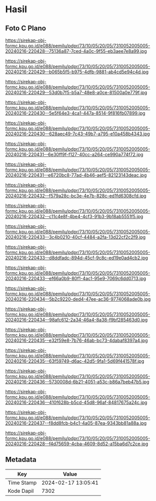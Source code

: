 # Hasil

## Foto C Plano

https://sirekap-obj-formc.kpu.go.id/e088/pemilu/pdpr/73/10/05/20/05/7310052005005-20240216-220428--75136a87-7ced-4a0c-9f55-eb3aee7e8a99.jpg

https://sirekap-obj-formc.kpu.go.id/e088/pemilu/pdpr/73/10/05/20/05/7310052005005-20240216-220429--b065b5f5-b975-4dfb-9881-ab4cd5e94c4d.jpg

https://sirekap-obj-formc.kpu.go.id/e088/pemilu/pdpr/73/10/05/20/05/7310052005005-20240216-220429--53d0b7f5-b5a7-48e8-a0ce-81500a0e779f.jpg

https://sirekap-obj-formc.kpu.go.id/e088/pemilu/pdpr/73/10/05/20/05/7310052005005-20240216-220430--5e5f64e3-4ca1-447a-8514-9f816fb07899.jpg

https://sirekap-obj-formc.kpu.go.id/e088/pemilu/pdpr/73/10/05/20/05/7310052005005-20240216-220430--628aec49-7c43-49b7-a795-e10a458b4343.jpg

https://sirekap-obj-formc.kpu.go.id/e088/pemilu/pdpr/73/10/05/20/05/7310052005005-20240216-220431--6e30ff9f-f127-40cc-a264-ce990a774f72.jpg

https://sirekap-obj-formc.kpu.go.id/e088/pemilu/pdpr/73/10/05/20/05/7310052005005-20240216-220431--e6720bc8-77ad-4b46-aef5-82123143deac.jpg

https://sirekap-obj-formc.kpu.go.id/e088/pemilu/pdpr/73/10/05/20/05/7310052005005-20240216-220432--f579a28c-bc3e-4e7b-828c-ed1fd6308cfd.jpg

https://sirekap-obj-formc.kpu.go.id/e088/pemilu/pdpr/73/10/05/20/05/7310052005005-20240216-220432--c11c4e8f-4be4-4cf3-91b3-9b18ab5551f5.jpg

https://sirekap-obj-formc.kpu.go.id/e088/pemilu/pdpr/73/10/05/20/05/7310052005005-20240216-220433--3c4b0210-40cf-4484-a2fa-13d22cf2c2f9.jpg

https://sirekap-obj-formc.kpu.go.id/e088/pemilu/pdpr/73/10/05/20/05/7310052005005-20240216-220433--d8ddfadc-894d-45cf-9c8c-ed19e0ad4cb2.jpg

https://sirekap-obj-formc.kpu.go.id/e088/pemilu/pdpr/73/10/05/20/05/7310052005005-20240216-220433--ef66a0b9-80f1-4ac1-95e9-7069c6dd0713.jpg

https://sirekap-obj-formc.kpu.go.id/e088/pemilu/pdpr/73/10/05/20/05/7310052005005-20240216-220434--5b2c9220-ded4-47ee-ac36-9774068ade0b.jpg

https://sirekap-obj-formc.kpu.go.id/e088/pemilu/pdpr/73/10/05/20/05/7310052005005-20240216-220434--98afc612-2a34-46a4-8a38-f9bf285463d0.jpg

https://sirekap-obj-formc.kpu.go.id/e088/pemilu/pdpr/73/10/05/20/05/7310052005005-20240216-220435--e32f59e8-7b76-46ab-bc73-4dabaf8397a4.jpg

https://sirekap-obj-formc.kpu.go.id/e088/pemilu/pdpr/73/10/05/20/05/7310052005005-20240216-220435--63f59749-d6ac-42d5-9fa1-5d69f441578f.jpg

https://sirekap-obj-formc.kpu.go.id/e088/pemilu/pdpr/73/10/05/20/05/7310052005005-20240216-220436--5730008d-6b21-4051-a53c-b86a7beb47b5.jpg

https://sirekap-obj-formc.kpu.go.id/e088/pemilu/pdpr/73/10/05/20/05/7310052005005-20240216-220436--410f628b-b5cd-45d8-96af-84817675a24c.jpg

https://sirekap-obj-formc.kpu.go.id/e088/pemilu/pdpr/73/10/05/20/05/7310052005005-20240216-220437--f8dd8fcb-b4c1-4a05-87ea-9343bb81a88a.jpg

https://sirekap-obj-formc.kpu.go.id/e088/pemilu/pdpr/73/10/05/20/05/7310052005005-20240216-220428--f4d75659-4cba-4609-8d52-a15ba6d7c2ce.jpg


## Metadata

| Key        | Value               |
| ---------- | ------------------- |
| Time Stamp | 2024-02-17 13:05:41 |
| Kode Dapil | 7302                |




